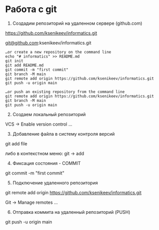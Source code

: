 # Работа с git

1. Создадим репозиторий на удаленном сервере (github.com)

https://github.com/ksenikeev/informatics.git

git@github.com:ksenikeev/informatics.git

```
…or create a new repository on the command line
echo "# informatics" >> README.md
git init
git add README.md
git commit -m "first commit"
git branch -M main
git remote add origin https://github.com/ksenikeev/informatics.git
git push -u origin main
```

```
…or push an existing repository from the command line
git remote add origin https://github.com/ksenikeev/informatics.git
git branch -M main
git push -u origin main
```

2. Создаем локальный репозиторий

VCS -> Enable version control ...

3. Добавление файла в систему контроля версий

git add file

либо в контекстном меню: git -> add

4. Фиксация состояния - COMMIT

git commit -m "first commit"

5. Подключение удаленного репозитория

git remote add origin https://github.com/ksenikeev/informatics.git

Git -> Manage remotes ...

6. Отправка коммита на удаленный репозиторий (PUSH)

git push -u origin main


